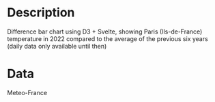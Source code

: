 # Description
Difference bar chart using D3 + Svelte, showing Paris (Ils-de-France) temperature in 2022 compared to the average of the previous six years (daily data only available until then)

# Data
Meteo-France

